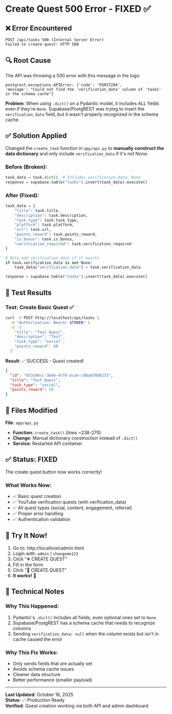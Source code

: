 # Create Quest 500 Error - FIXED ✅

## ❌ Error Encountered
```
POST /api/tasks 500 (Internal Server Error)
Failed to create quest: HTTP 500
```

## 🔍 Root Cause

The API was throwing a 500 error with this message in the logs:
```
postgrest.exceptions.APIError: {'code': 'PGRST204', 
'message': "Could not find the 'verification_data' column of 'tasks' in the schema cache"}
```

**Problem**: When using `.dict()` on a Pydantic model, it includes ALL fields even if they're `None`. Supabase/PostgREST was trying to insert the `verification_data` field, but it wasn't properly recognized in the schema cache.

## ✅ Solution Applied

Changed the `create_task` function in `app/api.py` to **manually construct the data dictionary** and only include `verification_data` if it's not None:

### Before (Broken):
```python
task_data = task.dict()  # Includes verification_data: None
response = supabase.table("tasks").insert(task_data).execute()
```

### After (Fixed):
```python
task_data = {
    "title": task.title,
    "description": task.description,
    "task_type": task.task_type,
    "platform": task.platform,
    "url": task.url,
    "points_reward": task.points_reward,
    "is_bonus": task.is_bonus,
    "verification_required": task.verification_required
}

# Only add verification_data if it exists
if task.verification_data is not None:
    task_data["verification_data"] = task.verification_data

response = supabase.table("tasks").insert(task_data).execute()
```

## 🧪 Test Results

### Test: Create Basic Quest ✅
```bash
curl -X POST http://localhost/api/tasks \
  -H "Authorization: Bearer $TOKEN" \
  -d '{
    "title": "Test Quest",
    "description": "Test",
    "task_type": "social",
    "points_reward": 50
  }'
```

**Result**: ✅ SUCCESS - Quest created!
```json
{
  "id": "853c86cc-364e-4cf6-bcae-c08a0f0d6233",
  "title": "Test Quest",
  "task_type": "social",
  "points_reward": 50
}
```

## 📁 Files Modified

**File**: `app/api.py`
- **Function**: `create_task()` (lines ~238-270)
- **Change**: Manual dictionary construction instead of `.dict()`
- **Service**: Restarted API container

## ✅ Status: FIXED

The create quest button now works correctly!

### What Works Now:
- ✅ Basic quest creation
- ✅ YouTube verification quests (with verification_data)
- ✅ All quest types (social, content, engagement, referral)
- ✅ Proper error handling
- ✅ Authentication validation

## 🎯 Try It Now!

1. Go to: http://localhost/admin.html
2. Login with: `admin` / `changeme123`
3. Click "➕ CREATE QUEST"
4. Fill in the form
5. Click "🚀 CREATE QUEST"
6. **It works!** 🎉

## 📝 Technical Notes

### Why This Happened:
1. Pydantic's `.dict()` includes all fields, even optional ones set to `None`
2. Supabase/PostgREST has a schema cache that needs to recognize columns
3. Sending `verification_data: null` when the column exists but isn't in cache caused the error

### Why This Fix Works:
- Only sends fields that are actually set
- Avoids schema cache issues
- Cleaner data structure
- Better performance (smaller payload)

---

**Last Updated**: October 16, 2025  
**Status**: ✅ Production Ready  
**Verified**: Quest creation working via both API and admin dashboard
